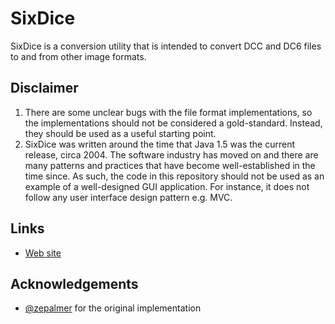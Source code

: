 # SixDice
SixDice is a conversion utility that is intended to convert DCC and DC6 files to and from other 
image formats.  

## Disclaimer
1. There are some unclear bugs with the file format implementations, so the implementations should
   not be considered a gold-standard. Instead, they should be used as a useful starting point.
1. SixDice was written around the time that Java 1.5 was the current release, circa 2004. The 
   software industry has moved on and there are many patterns and practices that have become 
   well-established in the time since. As such, the code in this repository should not be used as an
   example of a well-designed GUI application. For instance, it does not follow any user interface 
   design pattern e.g. MVC.

## Links
* [Web site](https://www.bahj.com/sixdice/)
   
## Acknowledgements
* [@zepalmer](https://github.com/zepalmer) for the original implementation

